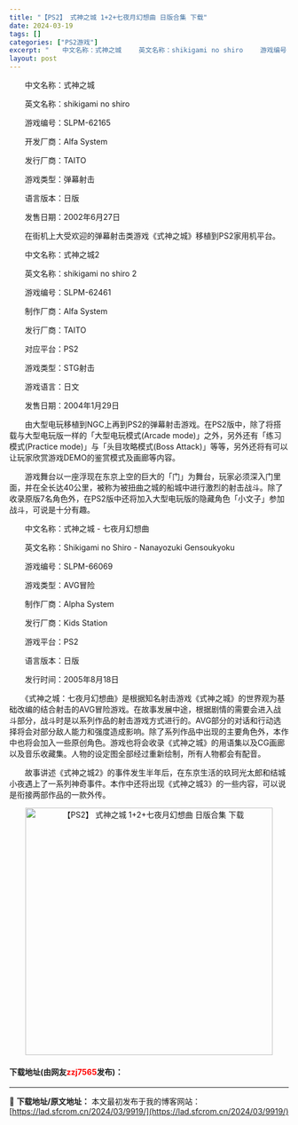 ```yaml
---
title: "【PS2】 式神之城 1+2+七夜月幻想曲 日版合集 下载"
date: 2024-03-19
tags: []
categories: ["PS2游戏"]
excerpt: "　　中文名称：式神之城 　　英文名称：shikigami no shiro 　　游戏编号：SLPM-62165 　　开发厂商：Alfa System 　　发行厂商：TAITO 　　游戏类型：弹幕射击 　　语言版本：日版 　　发售日期：2002年6月27日 　　在街机上大受欢迎的弹幕射击类游戏《式神之&hellip;"
layout: post
---
```


 <p>　　中文名称：式神之城</p> <p>　　英文名称：shikigami no shiro</p> <p>　　游戏编号：SLPM-62165</p> <p>　　开发厂商：Alfa System</p> <p>　　发行厂商：TAITO</p> <p>　　游戏类型：弹幕射击</p> <p>　　语言版本：日版</p> <p>　　发售日期：2002年6月27日</p> <p>　　在街机上大受欢迎的弹幕射击类游戏《式神之城》移植到PS2家用机平台。</p> <p>　　中文名称：式神之城2</p> <p>　　英文名称：shikigami no shiro 2</p> <p>　　游戏编号：SLPM-62461</p> <p>　　制作厂商：Alfa System</p> <p>　　发行厂商：TAITO</p> <p>　　对应平台：PS2</p> <p>　　游戏类型：STG射击</p> <p>　　游戏语言：日文</p> <p>　　发售日期：2004年1月29日</p> <p>　　由大型电玩移植到NGC上再到PS2的弹幕射击游戏。在PS2版中，除了将搭载与大型电玩版一样的「大型电玩模式(Arcade mode)」之外，另外还有「练习模式(Practice mode)」与「头目攻略模式(Boss Attack)」等等，另外还将有可以让玩家欣赏游戏DEMO的鉴赏模式及画廊等内容。</p> <p>　　游戏舞台以一座浮现在东京上空的巨大的「门」为舞台，玩家必须深入门里面，并在全长达40公里，被称为被扭曲之城的船城中进行激烈的射击战斗。除了收录原版7名角色外，在PS2版中还将加入大型电玩版的隐藏角色「小文子」参加战斗，可说是十分有趣。</p> <p>　　中文名称：式神之城 - 七夜月幻想曲</p> <p>　　英文名称：Shikigami no Shiro - Nanayozuki Gensoukyoku</p> <p>　　游戏编号：SLPM-66069</p> <p>　　游戏类型：AVG冒险</p> <p>　　制作厂商：Alpha System</p> <p>　　发行厂商：Kids Station</p> <p>　　游戏平台：PS2</p> <p>　　语言版本：日版</p> <p>　　发行时间：2005年8月18日</p> <p>　　《式神之城：七夜月幻想曲》是根据知名射击游戏《式神之城》的世界观为基础改编的结合射击的AVG冒险游戏。在故事发展中途，根据剧情的需要会进入战斗部分，战斗时是以系列作品的射击游戏方式进行的。AVG部分的对话和行动选择将会对部分敌人能力和强度造成影响。除了系列作品中出现的主要角色外，本作中也将会加入一些原创角色。游戏也将会收录《式神之城》的用语集以及CG画廊以及音乐收藏集。人物的设定图全部经过重新绘制，所有人物都会有配音。</p> <p>　　故事讲述《式神之城2》的事件发生半年后，在东京生活的玖珂光太郎和结城小夜遇上了一系列神奇事件。本作中还将出现《式神之城3》的一些内容，可以说是衔接两部作品的一款外传。</p> <p align="center"><img align="" border="0" src="https://lad.sfcrom.cn/wp-content/uploads/2024/03/20240319_65f998f752e9e.jpg" width="446" alt="【PS2】 式神之城 1+2+七夜月幻想曲 日版合集 下载" /></p> <p><h4>下载地址(由网友<font color="red">zzj7565</font>发布)：</h4></p> 

---
📖 **下载地址/原文地址：** 本文最初发布于我的博客网站：[https://lad.sfcrom.cn/2024/03/9919/](https://lad.sfcrom.cn/2024/03/9919/)
